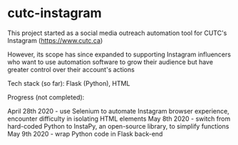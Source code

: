 # cutc-instagram

This project started as a social media outreach automation tool for CUTC's Instagram (https://www.cutc.ca)

However, its scope has since expanded to supporting Instagram influencers who want to use automation software to grow their audience but have greater control over their account's actions

Tech stack (so far): Flask (Python), HTML

Progress (not completed): 

April 28th 2020 - use Selenium to automate Instagram browser experience, encounter difficulty in isolating HTML elements
May 8th 2020 - switch from hard-coded Python to InstaPy, an open-source library, to simplify functions
May 9th 2020 - wrap Python code in Flask back-end